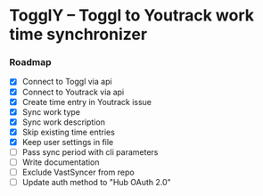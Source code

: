 # **T**oggl**Y** – Toggl to Youtrack work time synchronizer

### Roadmap
- [x] Connect to Toggl via api
- [x] Connect to Youtrack via api
- [x] Create time entry in Youtrack issue
- [x] Sync work type
- [x] Sync work description
- [x] Skip existing time entries
- [x] Keep user settings in file
- [ ] Pass sync period with cli parameters
- [ ] Write documentation
- [ ] Exclude VastSyncer from repo
- [ ] Update auth method to "Hub OAuth 2.0"
